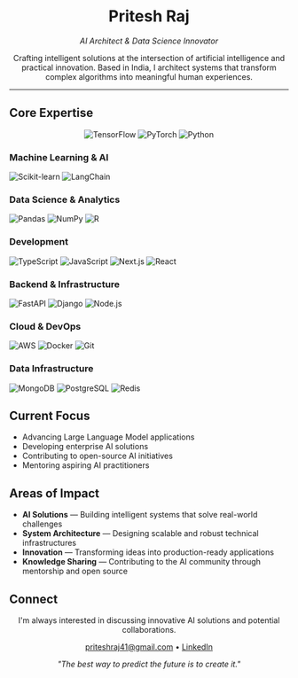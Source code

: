 <h1 align="center">Pritesh Raj</h1>
<p align="center"><em>AI Architect & Data Science Innovator</em></p>

<p align="center">
Crafting intelligent solutions at the intersection of artificial intelligence and practical innovation. Based in India, I architect systems that transform complex algorithms into meaningful human experiences.
</p>

---

## Core Expertise

<p align="center">
  <img src="https://img.shields.io/badge/TensorFlow-FF6F00?style=for-the-badge&logo=tensorflow&logoColor=white" alt="TensorFlow" />
  <img src="https://img.shields.io/badge/PyTorch-EE4C2C?style=for-the-badge&logo=pytorch&logoColor=white" alt="PyTorch" />
  <img src="https://img.shields.io/badge/Python-3776AB?style=for-the-badge&logo=python&logoColor=white" alt="Python" />
</p>

### Machine Learning & AI
<p align="left">
  <img src="https://img.shields.io/badge/Scikit--learn-F7931E?style=flat&logo=scikitlearn&logoColor=white" alt="Scikit-learn" />
  <img src="https://img.shields.io/badge/LangChain-005571?style=flat" alt="LangChain" />
</p>

### Data Science & Analytics
<p align="left">
  <img src="https://img.shields.io/badge/Pandas-150458?style=flat&logo=pandas&logoColor=white" alt="Pandas" />
  <img src="https://img.shields.io/badge/NumPy-013243?style=flat&logo=numpy&logoColor=white" alt="NumPy" />
  <img src="https://img.shields.io/badge/R-276DC3?style=flat&logo=r&logoColor=white" alt="R" />
</p>

### Development
<p align="left">
  <img src="https://img.shields.io/badge/TypeScript-3178C6?style=flat&logo=typescript&logoColor=white" alt="TypeScript" />
  <img src="https://img.shields.io/badge/JavaScript-F7DF1E?style=flat&logo=javascript&logoColor=black" alt="JavaScript" />
  <img src="https://img.shields.io/badge/Next.js-000000?style=flat&logo=next.js&logoColor=white" alt="Next.js" />
  <img src="https://img.shields.io/badge/React-61DAFB?style=flat&logo=react&logoColor=black" alt="React" />
</p>

### Backend & Infrastructure
<p align="left">
  <img src="https://img.shields.io/badge/FastAPI-009688?style=flat&logo=fastapi&logoColor=white" alt="FastAPI" />
  <img src="https://img.shields.io/badge/Django-092E20?style=flat&logo=django&logoColor=white" alt="Django" />
  <img src="https://img.shields.io/badge/Node.js-43853D?style=flat&logo=node.js&logoColor=white" alt="Node.js" />
</p>

### Cloud & DevOps
<p align="left">
  <img src="https://img.shields.io/badge/AWS-232F3E?style=flat&logo=amazonaws&logoColor=white" alt="AWS" />
  <img src="https://img.shields.io/badge/Docker-2496ED?style=flat&logo=docker&logoColor=white" alt="Docker" />
  <img src="https://img.shields.io/badge/Git-F05032?style=flat&logo=git&logoColor=white" alt="Git" />
</p>

### Data Infrastructure
<p align="left">
  <img src="https://img.shields.io/badge/MongoDB-47A248?style=flat&logo=mongodb&logoColor=white" alt="MongoDB" />
  <img src="https://img.shields.io/badge/PostgreSQL-336791?style=flat&logo=postgresql&logoColor=white" alt="PostgreSQL" />
  <img src="https://img.shields.io/badge/Redis-DC382D?style=flat&logo=redis&logoColor=white" alt="Redis" />
</p>

## Current Focus

- Advancing Large Language Model applications
- Developing enterprise AI solutions
- Contributing to open-source AI initiatives
- Mentoring aspiring AI practitioners

## Areas of Impact

- **AI Solutions** — Building intelligent systems that solve real-world challenges
- **System Architecture** — Designing scalable and robust technical infrastructures
- **Innovation** — Transforming ideas into production-ready applications
- **Knowledge Sharing** — Contributing to the AI community through mentorship and open source

## Connect

<p align="center">
I'm always interested in discussing innovative AI solutions and potential collaborations.
</p>

<p align="center">
<a href="mailto:priteshraj41@gmail.com">priteshraj41@gmail.com</a> • 
<a href="https://www.linkedin.com/in/priteshraj/">LinkedIn</a>
</p>

<p align="center">
<em>"The best way to predict the future is to create it."</em>
</p>
